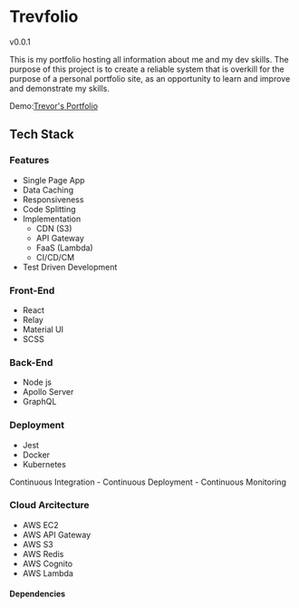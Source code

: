 # Trevfolio

v0.0.1

This is my portfolio hosting all information about me and my dev skills.
The purpose of this project is to create a reliable system that is overkill for the purpose of a personal portfolio site, as an opportunity to learn and improve and demonstrate my skills.


Demo:[Trevor's Portfolio](#https://dev.trevornjeru.com)



## Tech Stack

### Features
- Single Page App
- Data Caching
- Responsiveness
- Code Splitting
- Implementation
    - CDN (S3)
    - API Gateway
    - FaaS (Lambda)
    - CI/CD/CM
- Test Driven Development



### Front-End
- React
- Relay
- Material UI
- SCSS


### Back-End
- Node js
- Apollo Server
- GraphQL


### Deployment
- Jest
- Docker
- Kubernetes

Continuous Integration - 
Continuous Deployment - 
Continuous Monitoring


### Cloud Arcitecture
- AWS EC2
- AWS API Gateway
- AWS S3
- AWS Redis
- AWS Cognito
- AWS Lambda


#### Dependencies

